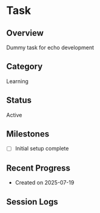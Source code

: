 # Task

## Overview
Dummy task for echo development

## Category
Learning

## Status
Active

## Milestones
- [ ] Initial setup complete

## Recent Progress
- Created on 2025-07-19

## Session Logs
<!-- Session logs will be appended here -->
